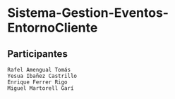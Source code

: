 # Sistema-Gestion-Eventos-EntornoCliente

## Participantes

    Rafel Amengual Tomás
    Yesua Ibañez Castrillo
    Enrique Ferrer Rigo
    Miguel Martorell Garí

